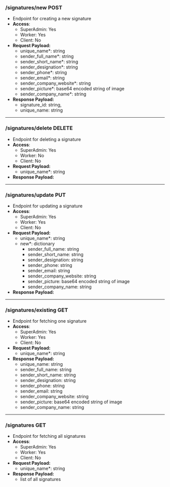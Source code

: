 ### **/signatures/new** POST
- Endpoint for creating a new signature
- **Access**:
    - SuperAdmin: Yes
    - Worker: Yes
    - Client: No
- **Request Payload:**
    - unique_name*: string
    - sender_full_name*: string
    - sender_short_name*: string
    - sender_designation*: string
    - sender_phone*: string
    - sender_email*: string
    - sender_company_website*: string
    - sender_picture*: base64 encoded string of image
    - sender_company_name*: string
- **Response Payload:**
    - signature_id: string,
    - unique_name: string

---

### **/signatures/delete** DELETE
- Endpoint for deleting a signature
- **Access**:
    - SuperAdmin: Yes
    - Worker: No
    - Client: No
- **Request Payload:**
    - unique_name*: string
- **Response Payload:**

---

### **/signatures/update** PUT
- Endpoint for updating a signature
- **Access**:
    - SuperAdmin: Yes
    - Worker: Yes
    - Client: No
- **Request Payload:**
    - unique_name*: string
    - new*: dictionary
        - sender_full_name: string
        - sender_short_name: string
        - sender_designation: string
        - sender_phone: string
        - sender_email: string
        - sender_company_website: string
        - sender_picture: base64 encoded string of image
        - sender_company_name: string
- **Response Payload:**

---

### **/signatures/existing** GET
- Endpoint for fetching one signature
- **Access**:
    - SuperAdmin: Yes
    - Worker: Yes
    - Client: No
- **Request Payload:**
    - unique_name*: string
- **Response Payload:**
    - unique_name: string
    - sender_full_name: string
    - sender_short_name: string
    - sender_designation: string
    - sender_phone: string
    - sender_email: string
    - sender_company_website: string
    - sender_picture: base64 encoded string of image
    - sender_company_name: string

---

### **/signatures** GET
- Endpoint for fetching all signatures
- **Access**:
    - SuperAdmin: Yes
    - Worker: Yes
    - Client: No
- **Request Payload:**
    - unique_name*: string
- **Response Payload:**
    - list of all signatures
